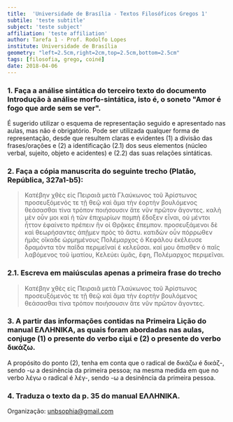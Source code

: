 ```yaml
---
title:  'Universidade de Brasília - Textos Filosóficos Gregos 1'
subtile: 'teste subtitle'
subject: 'teste subject'
affiliation: 'teste affiliation'
author: Tarefa 1 - Prof. Rodolfo Lopes
institute: Universidade de Brasília	
geometry: "left=2.5cm,right=2cm,top=2.5cm,bottom=2.5cm"
tags: [filosofia, grego, coiné]
date: 2018-04-06
---
```



### 1. Faça a análise sintática do terceiro texto do documento Introdução à análise morfo-sintática, isto é, o soneto "Amor é fogo que arde sem se ver".

É sugerido utilizar o esquema de representação seguido e apresentado nas aulas, mas não é obrigatório. Pode ser utilizada qualquer forma de representação, desde que resultem claras e evidentes (1) a divisão das frases/orações e (2) a identificação (2.1) dos seus elementos (núcleo verbal, sujeito, objeto e acidentes) e (2.2) das suas relações sintáticas.

### 2. Faça a cópia manuscrita do seguinte trecho (Platão, República, 327a1-b5):

> Κατέβην χθὲς εἰς Πειραιᾶ μετὰ Γλαύκωνος τοῦ Ἀρίστωνος προσευξόμενός τε τῇ θεῷ καὶ ἅμα τὴν ἑορτὴν βουλόμενος θεάσασθαι τίνα τρόπον ποιήσουσιν ἅτε νῦν πρῶτον ἄγοντες. καλὴ μὲν οὖν μοι καὶ ἡ τῶν ἐπιχωρίων πομπὴ ἔδοξεν εἶναι, οὐ μέντοι ἧττον ἐφαίνετο πρέπειν ἣν οἱ Θρᾷκες ἔπεμπον. προσευξάμενοι δὲ καὶ θεωρήσαντες ἀπῇμεν πρὸς τὸ ἄστυ. κατιδὼν οὖν πόρρωθεν ἡμᾶς οἴκαδε ὡρμημένους Πολέμαρχος ὁ Κεφάλου ἐκέλευσε δραμόντα τὸν παῖδα περιμεῖναί ἑ κελεῦσαι. καί μου ὄπισθεν ὁ παῖς λαβόμενος τοῦ ἱματίου, Κελεύει ὑμᾶς, ἔφη, Πολέμαρχος περιμεῖναι.

### 2.1. Escreva em maiúsculas apenas a primeira frase do trecho
>Κατέβην χθὲς εἰς Πειραιᾶ μετὰ Γλαύκωνος τοῦ Ἀρίστωνος προσευξόμενός τε τῇ θεῷ καὶ ἅμα τὴν ἑορτὴν βουλόμενος θεάσασθαι τίνα τρόπον ποιήσουσιν ἅτε νῦν πρῶτον ἄγοντες.

### 3. A partir das informações contidas na Primeira Lição do manual ΕΛΛΗΝΙΚΑ, as quais foram abordadas nas aulas, conjuge (1) o presente do verbo εἰμί e (2) o presente do verbo δικάζω.

A propósito do ponto (2), tenha em conta que o radical de δικάζω é δικάζ-, sendo -ω a desinência da primeira pessoa; na mesma medida em que no verbo λέγω o radical é λέγ-, sendo -ω a desinência da primeira pessoa.

### 4. Traduza o texto da p. 35 do manual ΕΛΛΗΝΙΚΑ.


Organização: unbsophia@gmail.com

